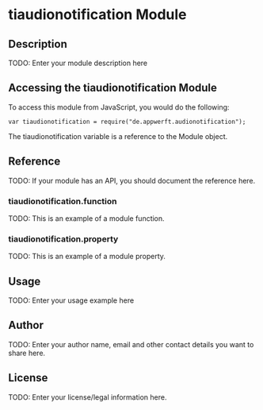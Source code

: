 # tiaudionotification Module

## Description

TODO: Enter your module description here

## Accessing the tiaudionotification Module

To access this module from JavaScript, you would do the following:

    var tiaudionotification = require("de.appwerft.audionotification");

The tiaudionotification variable is a reference to the Module object.

## Reference

TODO: If your module has an API, you should document
the reference here.

### tiaudionotification.function

TODO: This is an example of a module function.

### tiaudionotification.property

TODO: This is an example of a module property.

## Usage

TODO: Enter your usage example here

## Author

TODO: Enter your author name, email and other contact
details you want to share here.

## License

TODO: Enter your license/legal information here.
